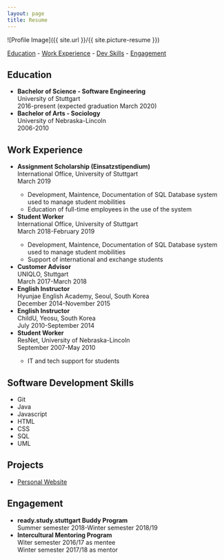 ```yaml
---
layout: page
title: Resume
---
```

![Profile Image]({{ site.url }}/{{ site.picture-resume }})

<div class="navi">
    <a href="#education">Education</a> - <a href="#workexp">Work Experience</a> - <a href="#devskills">Dev Skills</a> - <a href="#engagement">Engagement</a>
</div>

<p></p>

<h2><a name="education"></a>Education</h2>

<ul class="skill-list">
    <li><strong>Bachelor of Science - Software Engineering</strong><br>
        University of Stuttgart<br>
        2016-present (expected graduation March 2020)</li>
	<li><strong>Bachelor of Arts - Sociology</strong><br>
        University of Nebraska-Lincoln<br>
        2006-2010</li>
</ul>

<h2><a name="workexp"></a>Work Experience</h2>

<ul class="skill-list">
	<li><strong>Assignment Scholarship (Einsatzstipendium)</strong><br>
        International Office, University of Stuttgart<br>
        March 2019</li>
        <ul class="skill-list">
	        <li>Development, Maintence, Documentation of SQL Database system used to manage student mobilities</li>
            <li>Education of full-time employees in the use of the system</li>
        </ul>
    <li><strong>Student Worker</strong><br>
        International Office, University of Stuttgart<br>
        March 2018-February 2019</li>
        <ul class="skill-list">
	        <li>Development, Maintence, Documentation of SQL Database system used to manage student mobilities</li>
            <li>Support of international and exchange students</li>
        </ul>
    <li><strong>Customer Advisor</strong><br>
        UNIQLO, Stuttgart<br>
        March 2017-March 2018</li>
    <li><strong>English Instructor</strong><br>
        Hyunjae English Academy, Seoul, South Korea<br>
        December 2014-November 2015</li>
    <li><strong>English Instructor</strong><br>
        ChildU, Yeosu, South Korea<br>
        July 2010-September 2014</li>
    <li><strong>Student Worker</strong><br>
        ResNet, University of Nebraska-Lincoln<br>
        September 2007-May 2010</li>
        <ul class="skill-list">
	        <li>IT and tech support for students</li>
        </ul>
</ul>

<h2><a name="devskills"></a>Software Development Skills</h2>

<ul class="skill-list">
	<li>Git</li>
    <li>Java</li>
    <li>Javascript</li>
    <li>HTML</li>
    <li>CSS</li>
    <li>SQL</li>
    <li>UML</li>
</ul>

<h2><a name="projects"></a>Projects</h2>

<ul>
	<li><a href="https://github.com/drewbudd/drewbudd.github.io">Personal Website</a></li>
</ul>

<h2><a name="engagement"></a>Engagement</h2>

<ul class="skill-list">
	<li><strong>ready.study.stuttgart Buddy Program</strong><br>
    Summer semester 2018-Winter semester 2018/19</li>
    <li><strong>Intercultural Mentoring Program</strong><br>
    Witer semester 2016/17 as mentee<br>
    Winter semester 2017/18 as mentor</li>
</ul>